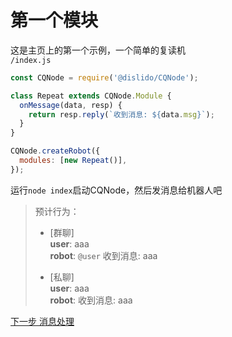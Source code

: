 # 第一个模块
这是主页上的第一个示例，一个简单的复读机  
`/index.js`
```javascript
const CQNode = require('@dislido/CQNode');

class Repeat extends CQNode.Module {
  onMessage(data, resp) {
    return resp.reply(`收到消息: ${data.msg}`);
  }
}

CQNode.createRobot({
  modules: [new Repeat()],
});
```
运行`node index`启动CQNode，然后发消息给机器人吧

> 预计行为：  
> - [群聊]  
> __user__: aaa  
> __robot__: `@user` 收到消息: aaa  
> 
> - [私聊]  
> __user__: aaa  
> __robot__: 收到消息: aaa  

[下一步 消息处理](./messagehandling)
